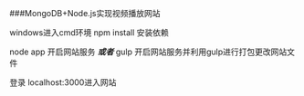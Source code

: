 ###MongoDB+Node.js实现视频播放网站

windows进入cmd环境
npm install 安装依赖

node app  开启网站服务 **_或者_**
gulp   开启网站服务并利用gulp进行打包更改网站文件

登录   localhost:3000进入网站